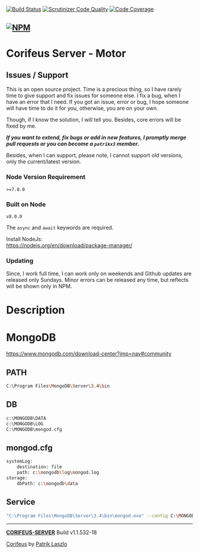 [//]: #@corifeus-header

 [![Build Status](https://travis-ci.org/patrikx3/corifeus-server.svg?branch=master)](https://travis-ci.org/patrikx3/corifeus-server)  [![Scrutinizer Code Quality](https://scrutinizer-ci.com/g/patrikx3/corifeus-server/badges/quality-score.png?b=master)](https://scrutinizer-ci.com/g/patrikx3/corifeus-server/?branch=master)  [![Code Coverage](https://scrutinizer-ci.com/g/patrikx3/corifeus-server/badges/coverage.png?b=master)](https://scrutinizer-ci.com/g/patrikx3/corifeus-server/?branch=master)  
  
[![NPM](https://nodei.co/npm/corifeus-server.png?downloads=true&downloadRank=true&stars=true)](https://www.npmjs.com/package/corifeus-server/)
---
# Corifeus Server - Motor

## Issues / Support
This is an open source project. Time is a precious thing, so I have rarely time to give support and fix issues for someone else. I fix a bug, when I have an error that I need. If you got an issue, error or bug, I hope someone will have time to do it for you, otherwise, you are on your own.

Though, if I know the solution, I will tell you. Besides, core errors will be fixed by me.

***If you want to extend, fix bugs or add in new features, I promptly merge pull requests or you can become a ```patrikx3``` member.***

Besides, when I can support, please note, I cannot support old versions, only the current/latest version.

### Node Version Requirement 
``` 
>=7.8.0 
```  
   
### Built on Node 
``` 
v8.0.0
```   
   
The ```async``` and ```await``` keywords are required.

Install NodeJs:    
https://nodejs.org/en/download/package-manager/    
  
### Updating
Since, I work full time, I can work only on weekends and Github updates are released only Sundays. Minor errors can be released any time, but reflects will be shown only in NPM.     
  
# Description  

                        
[//]: #@corifeus-header:end
# MongoDB

https://www.mongodb.com/download-center?jmp=nav#community

## PATH

```bash
C:\Program Files\MongoDB\Server\3.4\bin
```

## DB

```bash
c:\MONGODB\DATA
c:\MONGODB\LOG
C:\MONGODB\mongod.cfg
```

## mongod.cfg

```bash
systemLog:  
    destination: file  
    path: c:\mongodb\log\mongod.log  
storage:  
    dbPath: c:\mongodb\data  
```

## Service

```bash
"C:\Program Files\MongoDB\Server\3.4\bin\mongod.exe" --config C:\MONGODB\mongod.cfg --install
```



[//]: #@corifeus-footer

---
[**CORIFEUS-SERVER**](https://pages.corifeus.tk/corifeus-server) Build v1.1.532-18

[Corifeus](http://www.corifeus.tk) by [Patrik Laszlo](http://patrikx3.tk)

[//]: #@corifeus-footer:end